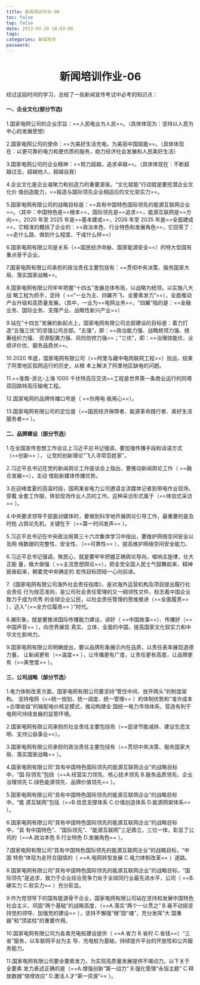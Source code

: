 ```yaml
---
title: 新闻培训作业-06
toc: false
top: false
date: 2023-03-28 18:03:00
tags:
categories: 新闻写作
password:
---
```


# <center>新闻培训作业-06</center>

经过这段时间的学习，总结了一些新闻宣传考试中必考的知识点：

#### 一、企业文化(部分节选)

1.国家电网公司的企业宗旨：==人民电业为人民==。（具体体现为：坚持以人民为中心的发展思想）

2.国家电网公司的使命：==为美好生活充电，为美丽中国赋能==。（具体体现在：以更可靠的电力和更优质的服务，助力经济社会发展和人民美好生活）

3.国家电网公司的企业精神：==努力超越，追求卓越==。（具体体现在：不断超越过去，超越他人，超越自我）

4.企业文化是企业凝聚力和创造力的重要源泉。“文化赋能”行动就是要挖潜企业文化价 值创造能力，==锻造与国际领先企业相适应的文化软实力==。

5.国家电网有限公司的战略目标是：==具有中国特色国际领先的能源互联网企业==。（其中：中国特色是==根本==，国际领先是==追求==，能源互联网是==方向==，2020 年至 2025 年是==基本建成==，2026 年至 2035 年是==全面建成==，它精准的概括了企业的：==政治本色、行业特色和发展角色==，它回答了：==走什么路、做到什么程度、干成什么样==）

6.国家电网有限公司是关系（==国民经济命脉、国家能源安全==）的特大型国有重点骨干企业。

7.国家电网有限公司承担的政治责任主要包括有：==贯彻中央决策、服务国家大局、落实国家战略==。

8.国家电网有限公司牢牢把握“十四五”发展总体布局，以战略为统领，以实施八大战 略工程为抓手，坚持（ ==“一业为主、四翼齐飞、全要素发力”==），全面推动产业升级和高质量发展。（其中，一业为==电网业务==，“四翼”指的是：==金融业务、国际业务、支撑产业、战略性新兴产业==）

9.站在“十四五”发展的新起点上，国家电网有限公司总部建设的目标是：着力打造“五强三优”的坚强公司总部。“五强”，即：==政治能力强、战略统领力强、统筹组织力强、 资源配置力强、风险防控力强==；“三优”，即：==治理效能优、业绩评价优、服务品质优==。

10.2020 年底，国家电网有限公司（==阿里与藏中电网联网工程==）投运，结束了阿里地区孤网运行的历史，从根 本上解决了阿里地区缺电的问题。 

11.==淮南-浙北-上海 1000 千伏特高压交流==工程是世界第一条商业运行的同塔双回路特高压输电工程。 

12.国家电网的品牌传播口号是（ ==你用电·我用心==）。 

13.国家电网有限公司的定位是（==国民经济保障者、能源革命践行者、美好生活服务者== ）。 

#### 二、品牌建设（部分节选）

1.在全国宣传思想工作会议上习近平总书记强调，要加强传播手段和话语方式（==创新== ）， 让党的创新理论“飞入寻常百姓家”。 

2.习近平总书记在党的新闻舆论工作座谈会上指出，要推动新闻舆论工作（ ==融合发展==），主动 借助新媒体传播优势。

3.在迎峰度夏的高温时段，国网某省电力公司邀请主流媒体记者到带电作业现场，穿戴 全套工作服，体验现场作业人员的工作。这种采访形式属于（==体验式采访== ）。 

4.中央要求领导干部面对媒体时，要做到科学地开展舆论引导工作，最重要的是及时抢 占舆论先机，关键在于（==第一时间发声== ）。

5.习近平总书记在中央政治局第三十六次集体学习中指出，要维护网络空间安全以及网 络数据的完整性、安全性、（==可靠性== ），提高维护网络空间安全能力。 

6.习近平总书记强调，聚民心，就是要牢牢把握正确舆论导向，唱响主旋律，壮大正能 量，做大做强（ ==主流思想舆论==），把全党全国人民士气鼓舞起来、精神振奋起来，朝着党中央确定的 宏伟目标团结一心向前进。

7.《国家电网有限公司海外社会责任指南》，是对海外运营机构及项目提出履行社会责任 行为规范准则，是公司社会责任管理的又一纲领性文件，标志着中国企业致力于成为优秀 的全球企业公民，以社会责任管理的思维推进（==全面履责== ），迈入“（==全方位履责== ）”时代。 

8.展形象，就是要推进国际传播能力建设，讲好（ ==中国故事==）、传播好（==中国声音== ），向世界展现 真实、立体、全面的中国，提高国家文化软实力和中华文化影响力。 

9.国家电网有限公司明确提出，要以品牌形象展示内在品质，以责任表率展现道德力量， 让新闻更有（==温度== ），让传播更有广度，让责任更有高度，让品牌更有（==美誉度== ）。 

#### 三、公司战略（部分节选）

1.电力体制改革方面，国家电网有限公司要坚持“管住中间、放开两头”的制度架构， 坚持电网（==统一规划、统一调度、统一管理== ）的体制优势和“准许成本+合理收益”的输配电价核定模式，推动构建全 国统一电力市场体系，营造有利于电网可持续发展的监管环境。

2.国家电网有限公司承担的社会责任主要包括有（==促进节能减排、建设生态文明、支持公益事业==）。 

3.国家电网有限公司承担的政治责任主要包括有（==贯彻中央决策、服务国家大局、落实国家战略== ）。

4.国家电网有限公司“具有中国特色国际领先的能源互联网企业”的战略目标中，“国 际领先”包括（==A.经营实力领先、核心技术领先 B.服务品质领先、企业治理领先 C.绿色能源领先、品牌价值领先== ）。 

5.国家电网有限公司“具有中国特色国际领先的能源互联网企业”的战略目标中，“能 源互联网”包括（==B.信息支撑体系 C.价值创造体系 D.能源网架体系== ）。  

6.国家电网有限公司“具有中国特色国际领先的能源互联网企业”的战略目标中，“具 有中国特色”、“国际领先”、“能源互联网”三足鼎立，三位一体，彰显了公司的（==A.政治本色 B.行业特色  D.发展角色== ）。  

7.国家电网有限公司“具有中国特色国际领先的能源互联网企业”的战略目标，“中国 特色”体现为走符合国情的（ ==A.电网转型发展 C.电力体制改革== ）道路。 

8.国家电网有限公司“具有中国特色国际领先的能源互联网企业”的战略目标，“国际领先”是追求，致力于企业综合竞争力处于全球同行业最先进水平，公司（ ==B.硬实力 C.软实力== ）充分彰显。 

9.作为党领导下的国有能源骨干企业，国家电网有限公司站在坚持和发展中国特色社会主义、巩固“两个基础”的战略高度，（==A.落实“两个一以贯之” B.毫不动摇坚持党的领导、加强党的建设== ），坚持不懈强“根”固“魂”，充分发挥“大 国重器”和“顶梁柱”的重要作用。  

10.国家电网有限公司为各类充电桩建设提供（ ==A.省力 B.省时 C.省钱==）“三省”服务，以车联网平台为主 导、充电桩为基础，持续提升平台的开放性和公共服务能力。  

11.国家电网有限公司要全要素发力，为实现高质量发展提供不竭动力。以下关于全要素 发力表述正确的是（==A.增强创新“第一动力” B.强化管理“永恒主题” C.释放数据“倍增效应” D.激活人才“第一资源”== ）。  



